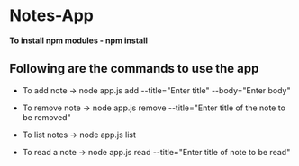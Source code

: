 # Notes-App

**To install npm modules - npm install**

## Following are the commands to use the app

- To add note      ->    node app.js add --title="Enter title" --body="Enter body"
 
- To remove note   ->    node app.js remove --title="Enter title of the note to be removed"

- To list notes    ->    node app.js list

- To read a note   ->    node app.js read --title="Enter title of note to be read"
       
